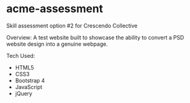 # acme-assessment
Skill assessment option #2 for Crescendo Collective

Overview:
A test website built to showcase the ability to convert a PSD website design into a genuine webpage.

Tech Used: 
- HTML5
- CSS3 
- Bootstrap 4 
- JavaScript 
- jQuery
